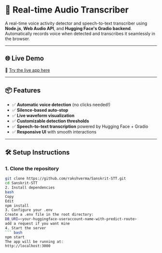 # 🎤 Real-time Audio Transcriber

A real-time voice activity detector and speech-to-text transcriber using **Node.js**, **Web Audio API**, and **Hugging Face's Gradio backend**. Automatically records voice when detected and transcribes it seamlessly in the browser.

---

## 🌐 Live Demo

🔗 [Try the live app here](https://sanskrit-stt.onrender.com/)

---

## 📦 Features

- ✅ **Automatic voice detection** (no clicks needed!)
- ✅ **Silence-based auto-stop**
- ✅ **Live waveform visualization**
- ✅ **Customizable detection thresholds**
- ✅ **Speech-to-text transcription** powered by Hugging Face + Gradio
- ✅ **Responsive UI** with smooth interactions

---

## 🛠️ Setup Instructions

### 1. Clone the repository

```bash
git clone https://github.com/rakshverma/Sanskrit-STT.git
cd Sanskrit-STT
2. Install dependencies
bash
Copy
Edit
npm install
3. Configure your .env
Create a .env file in the root directory:
DB_URI=<your-huggingface-useraccount-name-with-predict-route>
add a request if you want mine
4. Start the server
``` bash
npm start
The app will be running at:
http://localhost:3000
```

